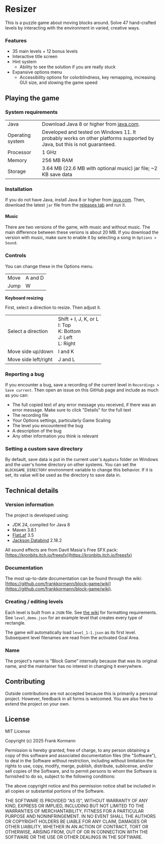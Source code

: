 # Resizer

This is a puzzle game about moving blocks around. Solve 47 hand-crafted levels
by interacting with the environment in varied, creative ways.

### Features

- 35 main levels + 12 bonus levels
- Interactive title screen
- Hint system
    - Ability to see the solution if you are really stuck
- Expansive options menu
    - Accessibility options for colorblindness, key remapping, increasing GUI
    size, and slowing the game speed

## Playing the game

### System requirements

<table>
	<tr>
		<td>Java</td>
		<td>Download Java 8 or higher from
			<a href="https://www.java.com/en/download/">java.com</a>.</td>
	</tr>
	<tr>
		<td>Operating system</td>
		<td>Developed and tested on Windows 11. It probably works on other
			platforms supported by Java, but this is not guaranteed.</td>
	</tr>
	<tr>
		<td>Processor</td>
		<td>1 GHz</td>
	</tr>
	<tr>
		<td>Memory</td>
		<td>256 MB RAM</td>
	</tr>
	<tr>
		<td>Storage</td>
		<td>3.64 MB (22.6 MB with optional music) jar file; ~2 KB save data</td>
	</tr>
</table>

### Installation

If you do not have Java, install Java 8 or higher from
[java.com](https://www.java.com/en/download/). Then, download the latest `jar`
file from the [releases tab](https://github.com/frankkormann/block-game/releases) 
and run it.

#### Music
There are two versions of the game, with music and without music. The main
difference between these verions is about 20 MB. If you download the version
with music, make sure to enable it by selecting a song in `Options > Sound`.

### Controls

You can change these in the Options menu.

<table>
	<tr>
		<td>Move</td>
		<td>A and D</td>
	</tr>
	<tr>
		<td>Jump</td>
		<td>W</td>
	</tr>
</table>

**Keyboard resizing**

First, select a direction to resize. Then adjust it.

<table>
	<tr>
		<td>Select a direction</td>
		<td>Shift + I, J, K, or L<br>I: Top
			<br>K: Bottom<br>J: Left<br>L: Right</td>
	</tr>
	<tr>
		<td>Move side up/down</td>
		<td>I and K</td>
	</tr>
	<tr>
		<td>Move side left/right</td>
		<td>J and L</td>
	</tr>
</table>

### Reporting a bug

If you encounter a bug, save a recording of the current level in
`Recordings > Save current`. Then open an issue on this GitHub page and include
as much as you can:

- The full copied text of any error message you received, if there was an error
  message. Make sure to click "Details" for the full text
- The recording file
- Your Options settings, particularly Game Scaling
- The level you encountered the bug
- A description of the bug
- Any other information you think is relevant

### Setting a custom save directory

By default, save data is put in the current user's `AppData` folder on Windows
and the user's home directory on other systems. You can set the 
`BLOCKGAME_DIRECTORY` environment variable to change this behavior. If it is
set, its value will be used as the directory to save data in.

## Technical details

### Version information

The project is developed using:

- JDK 24, compiled for Java 8
- Maven 3.8.1
- [FlatLaf](https://github.com/JFormDesigner/FlatLaf) 3.5
- [Jackson Databind](https://github.com/FasterXML/jackson-databind/) 2.18.2

All sound effects are from Davit Masia's Free SFX pack:
[https://kronbits.itch.io/freesfx](https://kronbits.itch.io/freesfx)

### Documentation

The most up-to-date documentation can be found through the wiki:
[https://github.com/frankkormann/block-game/wiki](https://github.com/frankkormann/block-game/wiki).

### Creating / editing levels

Each level is built from a `JSON` file. See
[the wiki](https://github.com/frankkormann/block-game/wiki) for formatting
requirements. See `level_demo.json` for an example level that creates every type
of rectangle.

The game will automatically load `level_1-1.json` as its first level. Subsequent
level filenames are read from the activated Goal Area.


### Name

The project's name is "Block Game" internally because that was its original name,
and the maintainer has no interest in changing it everywhere.

## Contributing

Outside contributions are not accepted because this is primarily a personal
project. However, feedback in all forms is welcomed. You are also free to extend
the project on your own.

## License

MIT License

Copyright (c) 2025 Frank Kormann

Permission is hereby granted, free of charge, to any person obtaining a copy of
this software and associated documentation files (the "Software"), to deal in
the Software without restriction, including without limitation the rights to
use, copy, modify, merge, publish, distribute, sublicense, and/or sell copies of
the Software, and to permit persons to whom the Software is furnished to do so,
subject to the following conditions:

The above copyright notice and this permission notice shall be included in all
copies or substantial portions of the Software.

THE SOFTWARE IS PROVIDED "AS IS", WITHOUT WARRANTY OF ANY KIND, EXPRESS OR
IMPLIED, INCLUDING BUT NOT LIMITED TO THE WARRANTIES OF MERCHANTABILITY, FITNESS
FOR A PARTICULAR PURPOSE AND NONINFRINGEMENT. IN NO EVENT SHALL THE AUTHORS OR
COPYRIGHT HOLDERS BE LIABLE FOR ANY CLAIM, DAMAGES OR OTHER LIABILITY, WHETHER
IN AN ACTION OF CONTRACT, TORT OR OTHERWISE, ARISING FROM, OUT OF OR IN
CONNECTION WITH THE SOFTWARE OR THE USE OR OTHER DEALINGS IN THE SOFTWARE.
